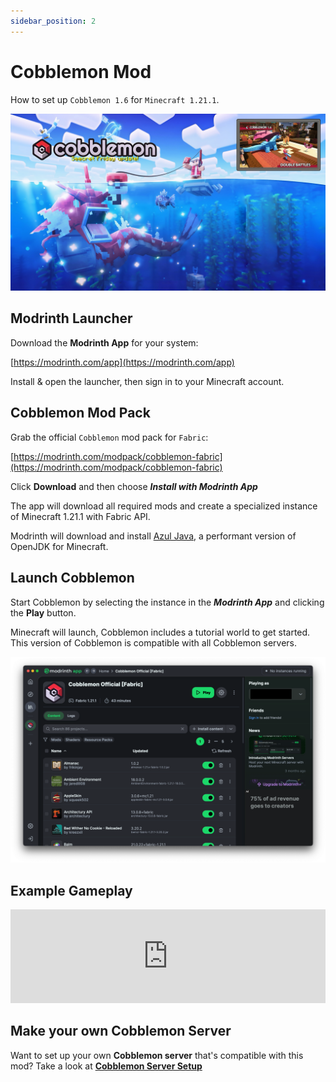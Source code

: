 ```yaml
---
sidebar_position: 2
---
```


# Cobblemon Mod

How to set up `Cobblemon 1.6` for `Minecraft 1.21.1`.

![Minecraft Cobblemon](./img/minecraft-cobblemon.jpg)

## Modrinth Launcher

Download the **Modrinth App** for your system:

[https://modrinth.com/app](https://modrinth.com/app)

Install & open the launcher, then sign in to your Minecraft account.

## Cobblemon Mod Pack

Grab the official `Cobblemon` mod pack for `Fabric`:

[https://modrinth.com/modpack/cobblemon-fabric](https://modrinth.com/modpack/cobblemon-fabric)

Click **Download** and then choose ***Install with Modrinth App***

The app will download all required mods and create a specialized instance of Minecraft 1.21.1 with Fabric API.

Modrinth will download and install [Azul Java](https://www.azul.com/downloads/), a performant version of OpenJDK for Minecraft.


## Launch Cobblemon

Start Cobblemon by selecting the instance in the ***Modrinth App*** and clicking the **Play** button.

Minecraft will launch, Cobblemon includes a tutorial world to get started. This version of Cobblemon is compatible with all Cobblemon servers.

![Modrinth App](./img/minecraft-cobblemon.png)

## Example Gameplay

<iframe width="100%" style={{"aspect-ratio": "16 / 9"}} src="https://www.youtube.com/embed/FA-3t3zVkeY" title="Minecraft Cobblemon" frameborder="0" allow="accelerometer; autoplay; clipboard-write; encrypted-media; gyroscope; picture-in-picture; web-share" referrerpolicy="strict-origin-when-cross-origin" allowfullscreen></iframe>

## Make your own Cobblemon Server

Want to set up your own **Cobblemon server** that's compatible with this mod? Take a look at **[Cobblemon Server Setup](../minecraft/cobblemon-server.md)**
